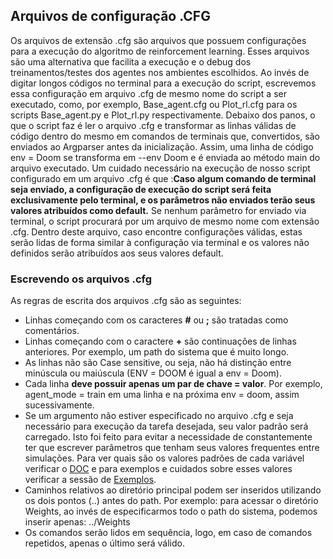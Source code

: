
## Arquivos de configuração .CFG
Os arquivos de extensão .cfg são arquivos que possuem configurações para a execução do algoritmo de reinforcement learning. Esses arquivos são uma alternativa que facilita a execução e o debug dos treinamentos/testes dos agentes nos ambientes escolhidos. Ao invés de digitar longos códigos no terminal para a execução do script, escrevemos essa configuração em arquivo .cfg de mesmo nome do script a ser executado, como, por exemplo, Base_agent.cfg ou Plot_rl.cfg para os scripts Base_agent.py e Plot_rl.py respectivamente. Debaixo dos panos, o que o script faz é ler o arquivo .cfg e transformar as linhas válidas de código dentro do mesmo em comandos de terminais que, convertidos, são enviados ao Argparser antes da inicialização. Assim, uma linha de código env = Doom se transforma em --env Doom e é enviada ao método main do arquivo executado.
Um cuidado necessário na execução de nosso script configurado em um arquivo .cfg é que :**Caso algum comando de terminal seja enviado, a configuração de execução do script será feita exclusivamente pelo terminal, e os parâmetros não enviados terão seus valores atribuídos como default.** Se nenhum parâmetro for enviado via terminal, o script procurará por um arquivo de mesmo nome com extensão .cfg. Dentro deste arquivo, caso encontre configurações válidas, estas serão lidas de forma similar à configuração via terminal e os valores não definidos serão atribuídos aos seus valores default.

### Escrevendo os arquivos .cfg
As regras de escrita dos arquivos .cfg são as seguintes:
- Linhas começando com os caracteres **#** ou **;** são tratadas como comentários.
- Linhas começando com o caractere **+** são continuações de linhas anteriores. Por exemplo, um path do sistema que é muito longo.
- As linhas não são Case sensitive, ou seja, não há distinção entre minúscula ou maiúscula (ENV = DOOM é igual a env = Doom).
- Cada linha **deve possuir apenas um par de chave = valor**. Por exemplo, agent_mode = train em uma linha e na próxima env = doom, assim sucessivamente.
- Se um argumento não estiver especificado no arquivo .cfg e seja necessário para execução da tarefa desejada, seu valor padrão será carregado. Isto foi feito para evitar a necessidade de constantemente ter que escrever parâmetros que tenham seus valores frequentes entre simulações. Para ver quais são os valores padrões de cada variável verificar o [DOC](https://github.com/Leonardo-Viana/Reinforcement-Learning/blob/master/docs/ptbr/doc_ptbr.md) e para exemplos e cuidados sobre esses valores verificar a sessão de [Exemplos](https://github.com/Leonardo-Viana/Reinforcement-Learning/blob/master/docs/ptbr/examples_ptbr.md).
- Caminhos relativos ao diretório principal podem ser inseridos utilizando os dois pontos (..) antes do path. Por exemplo: para acessar o diretório Weights, ao invés de especificarmos todo o path do sistema, podemos inserir apenas: ../Weights
- Os comandos serão lidos em sequência, logo, em caso de comandos repetidos, apenas o último será válido.
